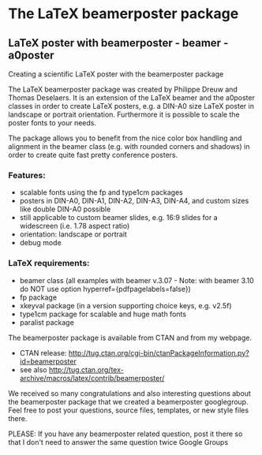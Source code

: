 # The LaTeX beamerposter package

## LaTeX poster with beamerposter - beamer - a0poster	
Creating a scientific LaTeX poster with the beamerposter package

The LaTeX beamerposter package was created by Philippe Dreuw and Thomas Deselaers. It is an extension of the LaTeX beamer and the a0poster classes in order to create LaTeX posters, e.g. a DIN-A0 size LaTeX poster in landscape or portrait orientation. Furthermore it is possible to scale the poster fonts to your needs.

The package allows you to benefit from the nice color box handling and alignment in the beamer class (e.g. with rounded corners and shadows) in order to create quite fast pretty conference posters.

### Features:

 * scalable fonts using the fp and type1cm packages
 * posters in DIN-A0, DIN-A1, DIN-A2, DIN-A3, DIN-A4, and custom sizes like double DIN-A0 possible
 * still applicable to custom beamer slides, e.g. 16:9 slides for a widescreen (i.e. 1.78 aspect ratio)
 * orientation: landscape or portrait
 * debug mode

### LaTeX requirements:

 * beamer class (all examples with beamer v.3.07 - Note: with beamer 3.10 do NOT use option hyperref={pdfpagelabels=false})
 * fp package
 * xkeyval package (in a version supporting choice keys, e.g. v2.5f)
 * type1cm package for scalable and huge math fonts
 * paralist package

The beamerposter package is available from CTAN and from my webpage.

 * CTAN release: http://tug.ctan.org/cgi-bin/ctanPackageInformation.py?id=beamerposter
 * see also http://tug.ctan.org/tex-archive/macros/latex/contrib/beamerposter/

We received so many congratulations and also interesting questions about the beamerposter package that we created a beamerposter googlegroup. Feel free to post your questions, source files, templates, or new style files there.

PLEASE: If you have any beamerposter related question, post it there so that I don't need to answer the same question twice Google Groups

